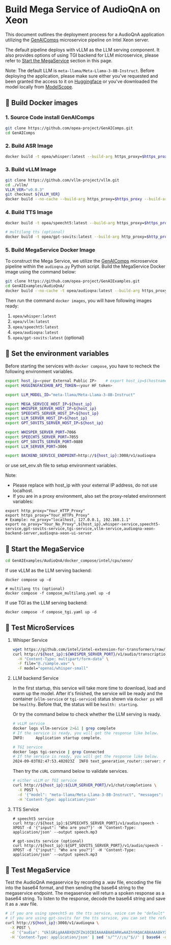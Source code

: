 # Build Mega Service of AudioQnA on Xeon

This document outlines the deployment process for a AudioQnA application utilizing the [GenAIComps](https://github.com/opea-project/GenAIComps.git) microservice pipeline on Intel Xeon server.

The default pipeline deploys with vLLM as the LLM serving component. It also provides options of using TGI backend for LLM microservice, please refer to [Start the MegaService](#-start-the-megaservice) section in this page.

Note: The default LLM is `meta-llama/Meta-Llama-3-8B-Instruct`. Before deploying the application, please make sure either you've requested and been granted the access to it on [Huggingface](https://huggingface.co/meta-llama/Meta-Llama-3-8B-Instruct) or you've downloaded the model locally from [ModelScope](https://www.modelscope.cn/models).

## 🚀 Build Docker images

### 1. Source Code install GenAIComps

```bash
git clone https://github.com/opea-project/GenAIComps.git
cd GenAIComps
```

### 2. Build ASR Image

```bash
docker build -t opea/whisper:latest --build-arg https_proxy=$https_proxy --build-arg http_proxy=$http_proxy -f comps/third_parties/whisper/src/Dockerfile .
```

### 3. Build vLLM Image

```bash
git clone https://github.com/vllm-project/vllm.git
cd ./vllm/
VLLM_VER="v0.8.3"
git checkout ${VLLM_VER}
docker build --no-cache --build-arg https_proxy=$https_proxy --build-arg http_proxy=$http_proxy -f docker/Dockerfile.cpu -t opea/vllm:latest --shm-size=128g .
```

### 4. Build TTS Image

```bash
docker build -t opea/speecht5:latest --build-arg https_proxy=$https_proxy --build-arg http_proxy=$http_proxy -f comps/third_parties/speecht5/src/Dockerfile .

# multilang tts (optional)
docker build -t opea/gpt-sovits:latest --build-arg http_proxy=$http_proxy --build-arg https_proxy=$https_proxy -f comps/third_parties/gpt-sovits/src/Dockerfile .
```

### 5. Build MegaService Docker Image

To construct the Mega Service, we utilize the [GenAIComps](https://github.com/opea-project/GenAIComps.git) microservice pipeline within the `audioqna.py` Python script. Build the MegaService Docker image using the command below:

```bash
git clone https://github.com/opea-project/GenAIExamples.git
cd GenAIExamples/AudioQnA/
docker build --no-cache -t opea/audioqna:latest --build-arg https_proxy=$https_proxy --build-arg http_proxy=$http_proxy -f Dockerfile .
```

Then run the command `docker images`, you will have following images ready:

1. `opea/whisper:latest`
2. `opea/vllm:latest`
3. `opea/speecht5:latest`
4. `opea/audioqna:latest`
5. `opea/gpt-sovits:latest` (optional)

## 🚀 Set the environment variables

Before starting the services with `docker compose`, you have to recheck the following environment variables.

```bash
export host_ip=<your External Public IP>    # export host_ip=$(hostname -I | awk '{print $1}')
export HUGGINGFACEHUB_API_TOKEN=<your HF token>

export LLM_MODEL_ID="meta-llama/Meta-Llama-3-8B-Instruct"

export MEGA_SERVICE_HOST_IP=${host_ip}
export WHISPER_SERVER_HOST_IP=${host_ip}
export SPEECHT5_SERVER_HOST_IP=${host_ip}
export LLM_SERVER_HOST_IP=${host_ip}
export GPT_SOVITS_SERVER_HOST_IP=${host_ip}

export WHISPER_SERVER_PORT=7066
export SPEECHT5_SERVER_PORT=7055
export GPT_SOVITS_SERVER_PORT=9880
export LLM_SERVER_PORT=3006

export BACKEND_SERVICE_ENDPOINT=http://${host_ip}:3008/v1/audioqna
```

or use set_env.sh file to setup environment variables.

Note:

- Please replace with host_ip with your external IP address, do not use localhost.
- If you are in a proxy environment, also set the proxy-related environment variables:

```
export http_proxy="Your_HTTP_Proxy"
export https_proxy="Your_HTTPs_Proxy"
# Example: no_proxy="localhost, 127.0.0.1, 192.168.1.1"
export no_proxy="Your_No_Proxy",${host_ip},whisper-service,speecht5-service,gpt-sovits-service,tgi-service,vllm-service,audioqna-xeon-backend-server,audioqna-xeon-ui-server
```

## 🚀 Start the MegaService

```bash
cd GenAIExamples/AudioQnA/docker_compose/intel/cpu/xeon/
```

If use vLLM as the LLM serving backend:

```
docker compose up -d

# multilang tts (optional)
docker compose -f compose_multilang.yaml up -d
```

If use TGI as the LLM serving backend:

```
docker compose -f compose_tgi.yaml up -d
```

## 🚀 Test MicroServices

1. Whisper Service

   ```bash
   wget https://github.com/intel/intel-extension-for-transformers/raw/main/intel_extension_for_transformers/neural_chat/assets/audio/sample.wav
   curl http://${host_ip}:${WHISPER_SERVER_PORT}/v1/audio/transcriptions \
     -H "Content-Type: multipart/form-data" \
     -F file="@./sample.wav" \
     -F model="openai/whisper-small"
   ```

2. LLM backend Service

   In the first startup, this service will take more time to download, load and warm up the model. After it's finished, the service will be ready and the container (`vllm-service` or `tgi-service`) status shown via `docker ps` will be `healthy`. Before that, the status will be `health: starting`.

   Or try the command below to check whether the LLM serving is ready.

   ```bash
   # vLLM service
   docker logs vllm-service 2>&1 | grep complete
   # If the service is ready, you will get the response like below.
   INFO:     Application startup complete.
   ```

   ```bash
   # TGI service
   docker logs tgi-service | grep Connected
   # If the service is ready, you will get the response like below.
   2024-09-03T02:47:53.402023Z  INFO text_generation_router::server: router/src/server.rs:2311: Connected
   ```

   Then try the `cURL` command below to validate services.

   ```bash
   # either vLLM or TGI service
   curl http://${host_ip}:${LLM_SERVER_PORT}/v1/chat/completions \
     -X POST \
     -d '{"model": "meta-llama/Meta-Llama-3-8B-Instruct", "messages": [{"role": "user", "content": "What is Deep Learning?"}], "max_tokens":17}' \
     -H 'Content-Type: application/json'
   ```

3. TTS Service

   ```
   # speecht5 service
   curl http://${host_ip}:${SPEECHT5_SERVER_PORT}/v1/audio/speech -XPOST -d '{"input": "Who are you?"}' -H 'Content-Type: application/json' --output speech.mp3

   # gpt-sovits service (optional)
   curl http://${host_ip}:${GPT_SOVITS_SERVER_PORT}/v1/audio/speech -XPOST -d '{"input": "Who are you?"}' -H 'Content-Type: application/json' --output speech.mp3
   ```

## 🚀 Test MegaService

Test the AudioQnA megaservice by recording a .wav file, encoding the file into the base64 format, and then sending the
base64 string to the megaservice endpoint. The megaservice will return a spoken response as a base64 string. To listen
to the response, decode the base64 string and save it as a .wav file.

```bash
# if you are using speecht5 as the tts service, voice can be "default" or "male"
# if you are using gpt-sovits for the tts service, you can set the reference audio following https://github.com/opea-project/GenAIComps/blob/main/comps/third_parties/gpt-sovits/src/README.md
curl http://${host_ip}:3008/v1/audioqna \
  -X POST \
  -d '{"audio": "UklGRigAAABXQVZFZm10IBIAAAABAAEARKwAAIhYAQACABAAAABkYXRhAgAAAAEA", "max_tokens":64, "voice":"default"}' \
  -H 'Content-Type: application/json' | sed 's/^"//;s/"$//' | base64 -d > output.wav
```
